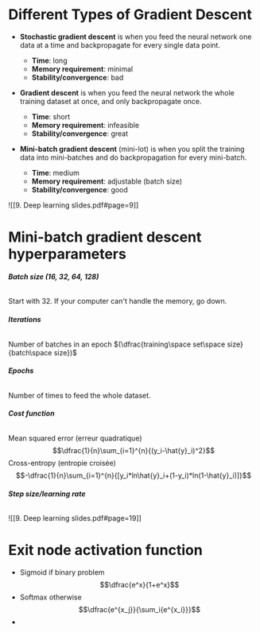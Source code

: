 # Different Types of Gradient Descent

- **Stochastic gradient descent** is when you feed the neural network one data at a time and backpropagate for every single data point.
	- **Time**: long
	- **Memory requirement**: minimal
	- **Stability/convergence**: bad

- **Gradient descent** is when you feed the neural network the whole training dataset at once, and only backpropagate once.
	- **Time**: short
	- **Memory requirement**: infeasible
	- **Stability/convergence**: great

- **Mini-batch gradient descent** (mini-lot) is when you split the training data into mini-batches and do backpropagation for every mini-batch.
	- **Time**: medium
	- **Memory requirement**: adjustable (batch size)
	- **Stability/convergence**: good


![[9. Deep learning slides.pdf#page=9]]

# Mini-batch gradient descent hyperparameters

###### **Batch size (16, 32, 64, 128)**
Start with 32. If your computer can't handle the memory, go down.
###### **Iterations**
Number of batches in an epoch $(\dfrac{training\space set\space size}{batch\space size})$
###### **Epochs**
Number of times to feed the whole dataset.
###### **Cost function**
Mean squared error (erreur quadratique) $$\dfrac{1}{n}\sum_{i=1}^{n}{(y_i-\hat{y}_i)^2}$$Cross-entropy (entropie croisée) $$-\dfrac{1}{n}\sum_{i=1}^{n}{[y_i*ln\hat{y}_i+(1-y_i)*ln(1-\hat{y}_i)]}$$
###### **Step size/learning rate**
![[9. Deep learning slides.pdf#page=19]]






# Exit node activation function

- Sigmoid if binary problem $$\dfrac{e^x}{1+e^x}$$
- Softmax otherwise $$\dfrac{e^{x_j}}{\sum_i{e^{x_i}}}$$
- 